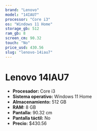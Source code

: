 ```yaml
---
brand: "Lenovo"
model: "14IAU7"
processor: "Core i3"
os: "Windows 11 Home"
storage_gb: 512
ram_gb: 8
screen_cm: 90.32
touch: "No"
price_usd: 430.56
slug: "lenovo-14iau7"
---
```


# Lenovo 14IAU7

- **Procesador:** Core i3
- **Sistema operativo:** Windows 11 Home
- **Almacenamiento:** 512 GB
- **RAM:** 8 GB
- **Pantalla:** 90.32 cm
- **Pantalla táctil:** No
- **Precio:** $430.56
